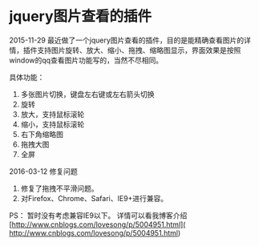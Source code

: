 # jquery图片查看的插件
2015-11-29
最近做了一个jquery图片查看的插件，目的是能精确查看图片的详情，插件支持图片旋转、放大、缩小、拖拽、缩略图显示，界面效果是按照window的qq查看图片功能写的，当然不尽相同。

具体功能：
1. 多张图片切换，键盘左右键或左右箭头切换
1. 旋转
1. 放大，支持鼠标滚轮
1. 缩小，支持鼠标滚轮
1. 右下角缩略图
1. 拖拽大图
1. 全屏

2016-03-12 修复问题
1. 修复了拖拽不平滑问题。
2. 对Firefox、Chrome、Safari、IE9+进行兼容。

PS：
暂时没有考虑兼容IE9以下。
详情可以看我博客介绍 [http://www.cnblogs.com/lovesong/p/5004951.html]( http://www.cnblogs.com/lovesong/p/5004951.html)
